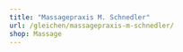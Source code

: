 ```yaml
---
title: "Massagepraxis M. Schnedler"
url: /gleichen/massagepraxis-m-schnedler/
shop: Massage
---
```

